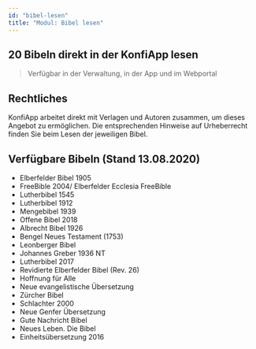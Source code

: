```yaml
---
id: "bibel-lesen"
title: "Modul: Bibel lesen"
---
```


## 20 Bibeln direkt in der KonfiApp lesen
> Verfügbar in der Verwaltung, in der App und im Webportal

## Rechtliches
KonfiApp arbeitet direkt mit Verlagen und Autoren zusammen, um dieses Angebot zu ermöglichen.
Die entsprechenden Hinweise auf Urheberrecht finden Sie beim Lesen der jeweiligen Bibel.

## Verfügbare Bibeln (Stand 13.08.2020)
- Elberfelder Bibel 1905
- FreeBible 2004/ Elberfelder Ecclesia FreeBible
- Lutherbibel 1545
- Lutherbibel 1912
- Mengebibel 1939
- Offene Bibel 2018
- Albrecht Bibel 1926
- Bengel Neues Testament (1753)
- Leonberger Bibel
- Johannes Greber 1936 NT
- Lutherbibel 2017
- Revidierte Elberfelder Bibel (Rev. 26)
- Hoffnung für Alle
- Neue evangelistische Übersetzung
- Zürcher Bibel
- Schlachter 2000
- Neue Genfer Übersetzung
- Gute Nachricht Bibel
- Neues Leben. Die Bibel
- Einheitsübersetzung 2016